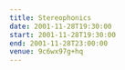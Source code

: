 ```yaml
---
title: Stereophonics
date: 2001-11-28T19:30:00
start: 2001-11-28T19:30:00
end: 2001-11-28T23:00:00
venue: 9c6wx97g+hq
---
```

